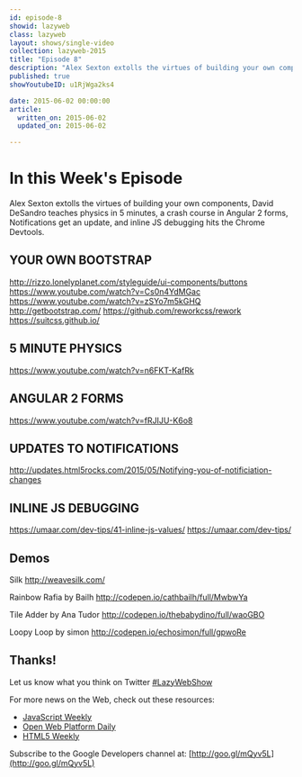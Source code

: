 ```yaml
---
id: episode-8
showid: lazyweb
class: lazyweb
layout: shows/single-video
collection: lazyweb-2015
title: "Episode 8"
description: "Alex Sexton extolls the virtues of building your own components, David DeSandro teaches physics in 5 minutes, a crash course in Angular 2 forms, Notifications get an update, and inline JS debugging hits the Chrome Devtools."
published: true
showYoutubeID: u1RjWga2ks4

date: 2015-06-02 00:00:00
article:
  written_on: 2015-06-02
  updated_on: 2015-06-02

---
```


# In this Week's Episode

Alex Sexton extolls the virtues of building your own components, David DeSandro teaches physics in 5 minutes, a crash course in Angular 2 forms, Notifications get an update, and inline JS debugging hits the Chrome Devtools.

## YOUR OWN BOOTSTRAP
http://rizzo.lonelyplanet.com/styleguide/ui-components/buttons
https://www.youtube.com/watch?v=Cs0n4YdMGac
https://www.youtube.com/watch?v=zSYo7m5kGHQ
http://getbootstrap.com/
https://github.com/reworkcss/rework
https://suitcss.github.io/

## 5 MINUTE PHYSICS
https://www.youtube.com/watch?v=n6FKT-KafRk

## ANGULAR 2 FORMS
https://www.youtube.com/watch?v=fRJIJU-K6o8

## UPDATES TO NOTIFICATIONS
http://updates.html5rocks.com/2015/05/Notifying-you-of-notificiation-changes

## INLINE JS DEBUGGING
https://umaar.com/dev-tips/41-inline-js-values/
https://umaar.com/dev-tips/

## Demos 
Silk
http://weavesilk.com/

Rainbow Rafia by Bailh
http://codepen.io/cathbailh/full/MwbwYa

Tile Adder by Ana Tudor
http://codepen.io/thebabydino/full/waoGBO

Loopy Loop by simon
http://codepen.io/echosimon/full/gpwoRe

## Thanks!

Let us know what you think on Twitter [#LazyWebShow](https://twitter.com/search?q=%23lazywebshow)

For more news on the Web, check out these resources:
- [JavaScript Weekly](http://javascriptweekly.com/)
- [Open Web Platform Daily](http://webplatformdaily.org/)
- [HTML5 Weekly](http://html5weekly.com/)

Subscribe to the Google Developers channel at: [http://goo.gl/mQyv5L](http://goo.gl/mQyv5L)
